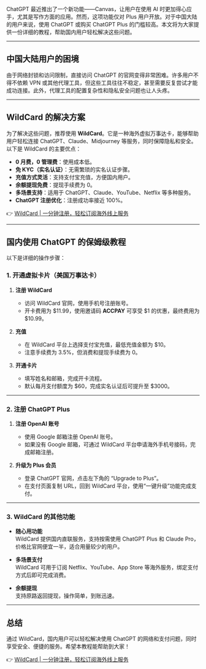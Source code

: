 ChatGPT 最近推出了一个新功能——Canvas，让用户在使用 AI 时更加得心应手，尤其是写作方面的应用。然而，这项功能仅对 Plus 用户开放。对于中国大陆的用户来说，使用 ChatGPT 或购买 ChatGPT Plus 的门槛较高。本文将为大家提供一份详细的教程，帮助国内用户轻松解决这些问题。

---

## 中国大陆用户的困境

由于网络封锁和访问限制，直接访问 ChatGPT 的官网变得非常困难。许多用户不得不依赖 VPN 或其他代理工具，但这些工具往往不稳定，甚至需要反复尝试才能成功连接。此外，代理工具的配置复杂性和隐私安全问题也让人头疼。

---

## WildCard 的解决方案

为了解决这些问题，推荐使用 **WildCard**。它是一种海外虚拟万事达卡，能够帮助用户轻松连接 ChatGPT、Claude、Midjourney 等服务，同时保障隐私和安全。以下是 WildCard 的主要优点：

- **0 月费，0 管理费**：使用成本低。
- **免 KYC（实名认证）**：无需繁琐的实名认证步骤。
- **充值方式灵活**：支持支付宝充值，方便国内用户。
- **余额提现免费**：提现手续费为 0。
- **多场景支持**：适用于 ChatGPT、Claude、YouTube、Netflix 等多种服务。
- **ChatGPT 注册优化**：注册成功率接近 100%。

👉 [WildCard | 一分钟注册，轻松订阅海外线上服务](https://bit.ly/bewildcard)

---

## 国内使用 ChatGPT 的保姆级教程

以下是详细的操作步骤：

### 1. 开通虚拟卡片（美国万事达卡）

1. **注册 WildCard**  
   - 访问 WildCard 官网，使用手机号注册账号。
   - 开卡费用为 $11.99，使用邀请码 **ACCPAY** 可享受 $1 的优惠，最终费用为 $10.99。

2. **充值**  
   - 在 WildCard 平台上选择支付宝充值，最低充值金额为 $10。
   - 注意手续费为 3.5%，但消费和提现手续费为 0。

3. **开通卡片**  
   - 填写姓名和邮箱，完成开卡流程。
   - 默认每月支付额度为 $60，完成实名认证后可提升至 $3000。

---

### 2. 注册 ChatGPT Plus

1. **注册 OpenAI 账号**  
   - 使用 Google 邮箱注册 OpenAI 账号。
   - 如果没有 Google 邮箱，可通过 WildCard 平台申请海外手机号接码，完成邮箱注册。

2. **升级为 Plus 会员**  
   - 登录 ChatGPT 官网，点击左下角的 “Upgrade to Plus”。
   - 在支付页面复制 URL，回到 WildCard 平台，使用“一键升级”功能完成支付。

---

### 3. WildCard 的其他功能

- **随心用功能**  
  WildCard 提供国内直联服务，支持按需使用 ChatGPT Plus 和 Claude Pro，价格比官网便宜一半，适合用量较少的用户。

- **多场景支付**  
  WildCard 可用于订阅 Netflix、YouTube、App Store 等海外服务，绑定支付方式后即可完成消费。

- **余额提现**  
  支持原路返回提现，操作简单，到账迅速。

---

## 总结

通过 WildCard，国内用户可以轻松解决使用 ChatGPT 的网络和支付问题，同时享受安全、便捷的服务。希望本教程能帮助到大家！

👉 [WildCard | 一分钟注册，轻松订阅海外线上服务](https://bit.ly/bewildcard)